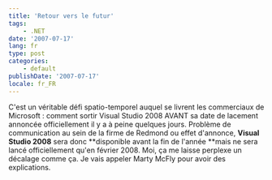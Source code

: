 ```yaml
---
title: 'Retour vers le futur'
tags:
    - .NET
date: '2007-07-17'
lang: fr
type: post
categories:
    - default
publishDate: '2007-07-17'
locale: fr_FR
---
```


C'est un véritable défi spatio-temporel auquel se livrent les commerciaux de Microsoft&nbsp;: comment sortir Visual Studio 2008 AVANT sa date de lacement annoncée officiellement il y a à peine quelques jours. Problème de communication au sein de la firme de Redmond ou effet d'annonce, **Visual Studio 2008** sera donc **disponible avant la fin de l'année **mais ne sera lancé officiellement qu'en février 2008\. Moi, ça me laisse perplexe un décalage comme ça. Je vais appeler Marty McFly pour avoir des explications.
